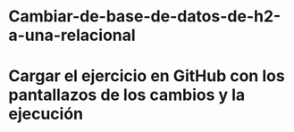 # Cambiar-de-base-de-datos-de-h2-a-una-relacional
# Cargar el ejercicio en GitHub con los pantallazos de los cambios y la ejecución

